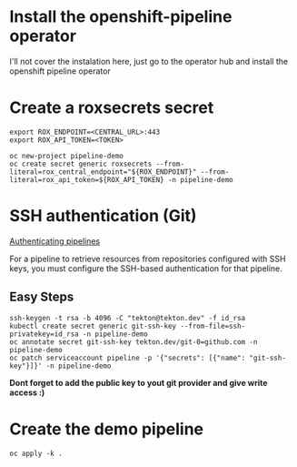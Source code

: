 # Install the openshift-pipeline operator 

I'll not cover the instalation here, just go to the operator hub and install the openshift pipeline operator

# Create a roxsecrets secret
```
export ROX_ENDPOINT=<CENTRAL_URL>:443 
export ROX_API_TOKEN=<TOKEN>

oc new-project pipeline-demo
oc create secret generic roxsecrets --from-literal=rox_central_endpoint="${ROX_ENDPOINT}" --from-literal=rox_api_token=${ROX_API_TOKEN} -n pipeline-demo
```

# SSH authentication (Git) 

[Authenticating pipelines](https://docs.openshift.com/container-platform/4.12/cicd/pipelines/authenticating-pipelines-using-git-secret.html#op-configuring-ssh-authentication-for-git_authenticating-pipelines-using-git-secret)

For a pipeline to retrieve resources from repositories configured with SSH keys, you must configure the SSH-based authentication for that pipeline.

## Easy Steps

```
ssh-keygen -t rsa -b 4096 -C "tekton@tekton.dev" -f id_rsa
kubectl create secret generic git-ssh-key --from-file=ssh-privatekey=id_rsa -n pipeline-demo
oc annotate secret git-ssh-key tekton.dev/git-0=github.com -n pipeline-demo
oc patch serviceaccount pipeline -p '{"secrets": [{"name": "git-ssh-key"}]}' -n pipeline-demo
```

**Dont forget to add the public key to yout git provider and give write access :)**

# Create the demo pipeline
```
oc apply -k .
```